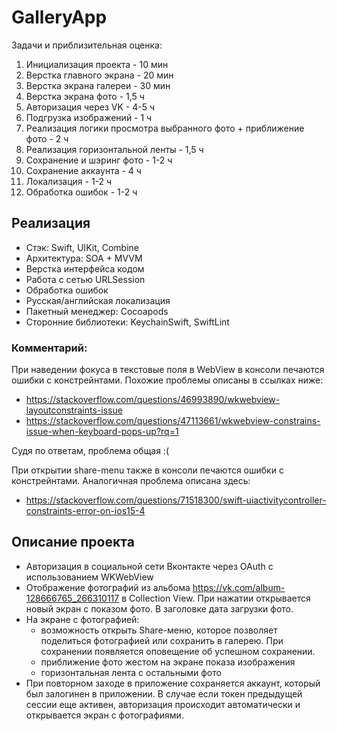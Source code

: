 # GalleryApp

Задачи и приблизительная оценка:

1. Инициализация проекта - 10 мин
2. Верстка главного экрана - 20 мин
3. Верстка экрана галереи - 30 мин
4. Верстка экрана фото - 1,5 ч
5. Авторизация через VK - 4-5 ч
6. Подгрузка изображений - 1 ч
7. Реализация логики просмотра выбранного фото + приближение фото - 2 ч
8. Реализация горизонтальной ленты - 1,5 ч
9. Сохранение и шэринг фото - 1-2 ч
10. Сохранение аккаунта - 4 ч
11. Локализация - 1-2 ч
12. Обработка ошибок - 1-2 ч

## Реализация
- Cтэк: Swift, UIKit, Combine
- Архитектура: SOA + MVVM
- Верстка интерфейса кодом
- Работа с сетью URLSession
- Обработка ошибок
- Русская/английская локализация
- Пакетный менеджер: Cocoapods
- Сторонние библиотеки: KeychainSwift, SwiftLint

### Комментарий:
При наведении фокуса в текстовые поля в WebView в консоли печаются ошибки с констрейнтами. Похожие проблемы описаны в ссылках ниже:
- https://stackoverflow.com/questions/46993890/wkwebview-layoutconstraints-issue
- https://stackoverflow.com/questions/47113661/wkwebview-constrains-issue-when-keyboard-pops-up?rq=1

Судя по ответам, проблема общая :(

При открытии share-menu также в консоли печаются ошибки с констрейнтами. Аналогичная проблема описана здесь:
- https://stackoverflow.com/questions/71518300/swift-uiactivitycontroller-constraints-error-on-ios15-4

## Описание проекта
- Авторизация в социальной сети Вконтакте через OAuth с использованием WKWebView
- Отображение фотографий из альбома https://vk.com/album-128666765_266310117 в Collection View. При нажатии открывается новый экран c показом фото. В заголовке дата загрузки фото.
- На экране с фотографией:
  - возможность открыть Share-меню, которое позволяет поделиться фотографией или сохранить в галерею. При сохранении появляется оповещение об успешном сохранении.
  - приближение фото жестом на экране показа изображения
  - горизонтальная лента с остальными фото
- При повторном заходе в приложение сохраняется аккаунт, который был залогинен в приложении. В случае если токен предыдущей сессии еще активен, авторизация происходит автоматически и открывается экран с фотографиями.
